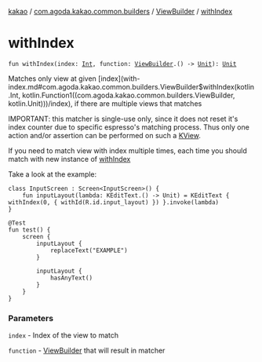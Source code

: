 [kakao](../../index.md) / [com.agoda.kakao.common.builders](../index.md) / [ViewBuilder](index.md) / [withIndex](./with-index.md)

# withIndex

`fun withIndex(index: `[`Int`](https://kotlinlang.org/api/latest/jvm/stdlib/kotlin/-int/index.html)`, function: `[`ViewBuilder`](index.md)`.() -> `[`Unit`](https://kotlinlang.org/api/latest/jvm/stdlib/kotlin/-unit/index.html)`): `[`Unit`](https://kotlinlang.org/api/latest/jvm/stdlib/kotlin/-unit/index.html)

Matches only view at given [index](with-index.md#com.agoda.kakao.common.builders.ViewBuilder$withIndex(kotlin.Int, kotlin.Function1((com.agoda.kakao.common.builders.ViewBuilder, kotlin.Unit)))/index), if there are multiple views that matches

IMPORTANT: this matcher is single-use only, since it does not reset it's
index counter due to specific espresso's matching process. Thus only one action
and/or assertion can be performed on such a [KView](#).

If you need to match view with index multiple times, each time you should match
with new instance of [withIndex](./with-index.md)

Take a look at the example:

```
class InputScreen : Screen<InputScreen>() {
    fun inputLayout(lambda: KEditText.() -> Unit) = KEditText { withIndex(0, { withId(R.id.input_layout) }) }.invoke(lambda)
}

@Test
fun test() {
    screen {
        inputLayout {
            replaceText("EXAMPLE")
        }

        inputLayout {
            hasAnyText()
        }
    }
}
```

### Parameters

`index` - Index of the view to match

`function` - [ViewBuilder](index.md) that will result in matcher